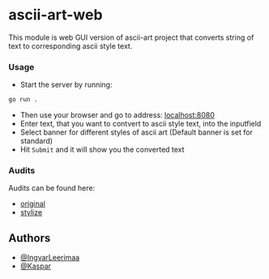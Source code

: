# ascii-art-web

This module is web GUI version of ascii-art project that converts string of text to corresponding ascii style text.

### Usage

* Start the server by running:
```bash
go run .
```
* Then use your browser and go to address: [localhost:8080](localhost:8080/)
* Enter text, that you want to contvert to ascii style text, into the inputfield
* Select banner for different styles of ascii art (Default banner is set for standard)
* Hit `Submit` and it will show you the converted text

### Audits
Audits can be found here:
- [original](https://github.com/01-edu/public/tree/master/subjects/ascii-art-web)
- [stylize](https://github.com/01-edu/public/tree/master/subjects/ascii-art-web/stylize)

## Authors
- [@IngvarLeerimaa](https://01.kood.tech/git/IngvarLeerimaa)
- [@Kaspar](https://01.kood.tech/git/Kaspar)

